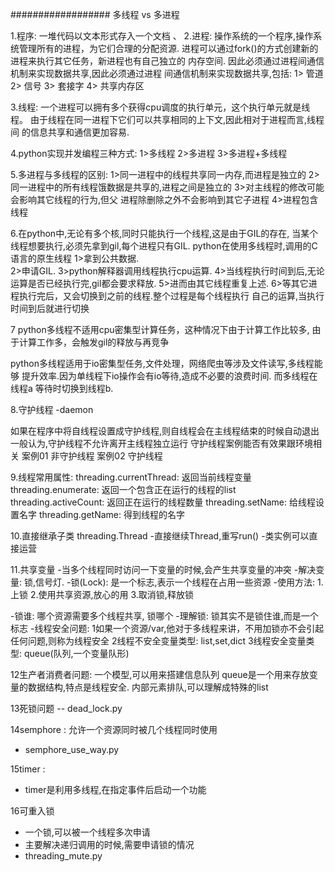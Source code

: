 ##################
多线程 vs 多进程

1.程序: 一堆代码以文本形式存入一个文档 、
2.进程: 操作系统的一个程序,操作系统管理所有的进程，为它们合理的分配资源.
进程可以通过fork()的方式创建新的进程来执行其它任务，新进程也有自己独立的
内存空间. 因此必须通过进程间通信机制来实现数据共享,因此必须通过进程
间通信机制来实现数据共享,包括: 
1> 管道 
2> 信号
3> 套接字
4> 共享内存区

3.线程: 一个进程可以拥有多个获得cpu调度的执行单元，这个执行单元就是线程。 
由于线程在同一进程下它们可以共享相同的上下文,因此相对于进程而言,线程间
的信息共享和通信更加容易. 

4.python实现并发编程三种方式: 
1>多线程
2>多进程
3>多进程+多线程


5.多进程与多线程的区别: 
1>同一进程中的线程共享同一内存,而进程是独立的
2>同一进程中的所有线程饿数据是共享的,进程之间是独立的
3>对主线程的修改可能会影响其它线程的行为,但父
进程除删除之外不会影响到其它子进程
4>进程包含线程  


6.在python中,无论有多个核,同时只能执行一个线程,这是由于GIL的存在,
当某个线程想要执行,必须先拿到gil,每个进程只有GIL. 
python在使用多线程时,调用的C语言的原生线程 
1>拿到公共数据.  
2>申请GIL.
3>python解释器调用线程执行cpu运算. 
4>当线程执行时间到后,无论运算是否已经执行完,gil都会要求释放. 
5>进而由其它线程重复上述.
6>等其它进程执行完后，又会切换到之前的线程.整个过程是每个线程执行
自己的运算,当执行时间到后就进行切换 


7
python多线程不适用cpu密集型计算任务，这种情况下由于计算工作比较多, 
由于计算工作多，会触发gil的释放与再竞争 

python多线程适用于io密集型任务,文件处理，网络爬虫等涉及文件读写,多线程能够
提升效率.因为单线程下io操作会有io等待,造成不必要的浪费时间. 而多线程在线程a
等待时切换到线程b.


8.守护线程 -daemon 

如果在程序中将自线程设置成守护线程,则自线程会在主线程结束的时候自动退出
一般认为,守护线程不允许离开主线程独立运行
守护线程案例能否有效果跟环境相关
案例01 非守护线程
案例02 守护线程



9.线程常用属性: 
threading.currentThread: 返回当前线程变量
threading.enumerate: 返回一个包含正在运行的线程的list
threading.activeCount: 返回正在运行的线程数量
threading.setName: 给线程设置名字
threading.getName: 得到线程的名字 


10.直接继承子类 threading.Thread
-直接继续Thread,重写run() 
-类实例可以直接运营


11.共享变量 
-当多个线程同时访问一下变量的时候,会产生共享变量的冲突
-解决变量: 锁,信号灯.
-锁(Lock): 是一个标志,表示一个线程在占用一些资源
-使用方法: 
1.上锁
2.使用共享资源,放心的用
3.取消锁,释放锁

-锁谁: 哪个资源需要多个线程共享, 锁哪个
-理解锁: 锁其实不是锁住谁,而是一个标志
-线程安全问题: 
1如果一个资源/var,他对于多线程来讲，不用加锁亦不会引起任何问题,则称为线程安全
2线程不安全变量类型: list,set,dict
3线程安全变量类型: queue(队列,一个变量队形) 


12生产者消费者问题: 
一个模型,可以用来搭建信息队列 
queue是一个用来存放变量的数据结构,特点是线程安全.  内部元素排队,可以理解成特殊的list


13死锁问题 -- dead_lock.py

14semphore : 允许一个资源同时被几个线程同时使用 
- semphore_use_way.py 

15timer : 
- timer是利用多线程,在指定事件后启动一个功能

16可重入锁 
- 一个锁,可以被一个线程多次申请
- 主要解决递归调用的时候,需要申请锁的情况
- threading_mute.py